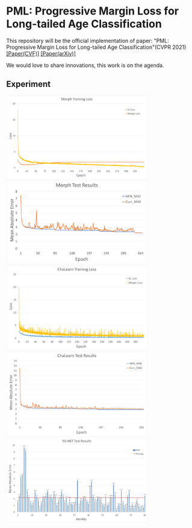 # PML: Progressive Margin Loss for Long-tailed Age Classification
This repository will be the official implementation of paper: "PML: Progressive Margin Loss for Long-tailed Age Classification"(CVPR 2021)
[[Paper(CVF)]](https://openaccess.thecvf.com/content/CVPR2021/papers/Deng_PML_Progressive_Margin_Loss_for_Long-Tailed_Age_Classification_CVPR_2021_paper.pdf)
[[Paper(arXiv)]](https://arxiv.org/abs/2103.02140)

We would love to share innovations, this work is on the agenda.

## Experiment

<div>
  <img src=./Curves_Tables/1.png width="375"><br>
  <img src=./Curves_Tables/2.png width="375"><br>
  <img src=./Curves_Tables/3.png width="375"><br>
  <img src=./Curves_Tables/4.png width="375"><br>
  <img src=./Curves_Tables/5.png width="375"><br>
</div>
